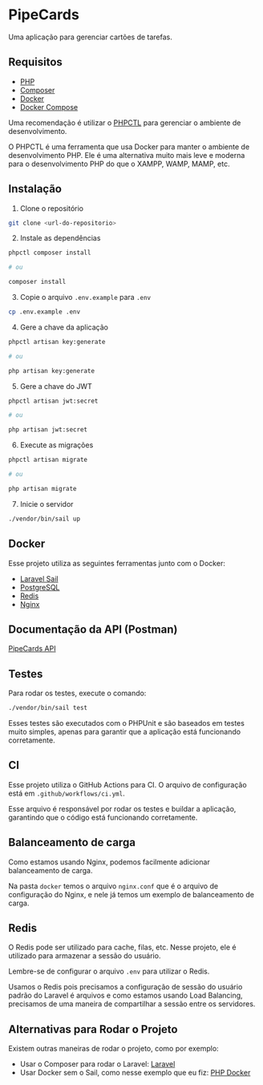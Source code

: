 # PipeCards

Uma aplicação para gerenciar cartões de tarefas.

## Requisitos

- [PHP](https://www.php.net/)
- [Composer](https://getcomposer.org/)
- [Docker](https://www.docker.com/)
- [Docker Compose](https://docs.docker.com/compose/)

Uma recomendação é utilizar o [PHPCTL](https://github.com/opencodeco/phpctl) para gerenciar o ambiente de desenvolvimento.

O PHPCTL é uma ferramenta que usa Docker para manter o ambiente de desenvolvimento PHP. Ele é uma alternativa muito mais leve e moderna para o desenvolvimento PHP do que o XAMPP, WAMP, MAMP, etc.

## Instalação

1. Clone o repositório

```bash
git clone <url-do-repositorio>
```

2. Instale as dependências

```bash
phpctl composer install

# ou

composer install
```

3. Copie o arquivo `.env.example` para `.env`

```bash
cp .env.example .env
```

4. Gere a chave da aplicação

```bash
phpctl artisan key:generate

# ou

php artisan key:generate
```

5. Gere a chave do JWT

```bash
phpctl artisan jwt:secret

# ou

php artisan jwt:secret
```

6. Execute as migrações

```bash
phpctl artisan migrate

# ou

php artisan migrate
```

7. Inicie o servidor

```bash
./vendor/bin/sail up
```

## Docker

Esse projeto utiliza as seguintes ferramentas junto com o Docker:

- [Laravel Sail](https://laravel.com/docs/8.x/sail)
- [PostgreSQL](https://www.postgresql.org/)
- [Redis](https://redis.io/)
- [Nginx](https://www.nginx.com/)

## Documentação da API (Postman)

[PipeCards API](https://documenter.getpostman.com/view/12399484/2sA358cQxW)


## Testes

Para rodar os testes, execute o comando:

```bash
./vendor/bin/sail test
```

Esses testes são executados com o PHPUnit e são baseados em testes muito simples, apenas para garantir que a aplicação está funcionando corretamente.

## CI

Esse projeto utiliza o GitHub Actions para CI. O arquivo de configuração está em `.github/workflows/ci.yml`.

Esse arquivo é responsável por rodar os testes e buildar a aplicação, garantindo que o código está funcionando corretamente.

## Balanceamento de carga

Como estamos usando Nginx, podemos facilmente adicionar balanceamento de carga.

Na pasta `docker` temos o arquivo `nginx.conf` que é o arquivo de configuração do Nginx, e nele já temos um exemplo de balanceamento de carga.

## Redis

O Redis pode ser utilizado para cache, filas, etc. Nesse projeto, ele é utilizado para armazenar a sessão do usuário.

Lembre-se de configurar o arquivo `.env` para utilizar o Redis.

Usamos o Redis pois precisamos a configuração de sessão do usuário padrão do Laravel é arquivos e como estamos usando Load Balancing, precisamos de uma maneira de compartilhar a sessão entre os servidores.

## Alternativas para Rodar o Projeto

Existem outras maneiras de rodar o projeto, como por exemplo:

- Usar o Composer para rodar o Laravel: [Laravel](https://laravel.com/docs/8.x/installation)
- Usar Docker sem o Sail, como nesse exemplo que eu fiz: [PHP Docker](https://github.com/sschonss/tutorial-docker-laravel-mariadb)
